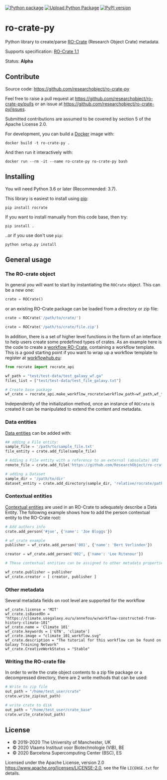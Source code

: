 [![Python package](https://github.com/ResearchObject/ro-crate-py/workflows/Python%20package/badge.svg)](https://github.com/ResearchObject/ro-crate-py/actions?query=workflow%3A%22Python+package%22) [![Upload Python Package](https://github.com/ResearchObject/ro-crate-py/workflows/Upload%20Python%20Package/badge.svg)](https://github.com/ResearchObject/ro-crate-py/actions?query=workflow%3A%22Upload+Python+Package%22) [![PyPI version](https://badge.fury.io/py/rocrate.svg)](https://pypi.org/project/rocrate/)

# ro-crate-py

Python library to create/parse [RO-Crate](https://w3id.org/ro/crate) (Research Object Crate) metadata.

Supports specification: [RO-Crate 1.1](https://w3id.org/ro/crate/1.1)

Status: **Alpha**

## Contribute

Source code: <https://github.com/researchobject/ro-crate-py>

Feel free to raise a pull request at <https://github.com/researchobject/ro-crate-py/pulls>
or an issue at <https://github.com/researchobject/ro-crate-py/issues>.

Submitted contributions are assumed to be covered by section 5 of the Apache License 2.0.

For development, you can build a [Docker](https://www.docker.com/) image with:

```
docker build -t ro-crate-py .
```

And then run it interactively with:

```
docker run --rm -it --name ro-crate-py ro-crate-py bash
```


## Installing

You will need Python 3.6 or later (Recommended: 3.7).

This library is easiest to install using [pip](https://docs.python.org/3/installing/):

```
pip install rocrate
```

If you want to install manually from this code base, then try:

```
pip install .
```

..or if you use don't use `pip`:
```
python setup.py install
```

## General usage

### The RO-crate object

In general you will want to start by instantiating the `ROCrate` object. This can be a new one: 

```python
crate = ROCrate() 
```

or an existing RO-Crate package can be loaded from a directory or zip file:
```python
crate = ROCrate('/path/to/crate/')
```

```python
crate = ROCrate('/path/to/crate/file.zip')
```

In addition, there is a set of higher level functions in the form of an interface to help users create some predefined types of crates. 
As an example here is the code to create a [workflow RO-Crate](https://about.workflowhub.eu/Workflow-RO-Crate/), containing a workflow template.
This is a good starting point if you want to wrap up a workflow template to register at [workflowhub.eu](https://about.workflowhub.eu/):


```python
from rocrate import rocrate_api

wf_path = "test/test-data/test_galaxy_wf.ga"
files_list = ["test/test-data/test_file_galaxy.txt"]

# Create base package
wf_crate = rocrate_api.make_workflow_rocrate(workflow_path=wf_path,wf_type="Galaxy",include_files=files_list)
```

Independently of the initialization method, once an instance of `ROCrate` is created it can be manipulated to extend the content and metadata.

### Data entities

[Data entities](https://www.researchobject.org/ro-crate/1.1/data-entities.html) can be added with:

```python
## adding a File entity:
sample_file = '/path/to/sample_file.txt'
file_entity = crate.add_file(sample_file)

# Adding a File entity with a reference to an external (absolute) URI
remote_file = crate.add_file('https://github.com/ResearchObject/ro-crate-py/blob/master/test/test-data/test_galaxy_wf.ga', fetch_remote = False)

# adding a Dataset
sample_dir = '/path/to/dir'
dataset_entity = crate.add_directory(sample_dir, 'relative/rocrate/path')
```

### Contextual entities

[Contextual entities](https://www.researchobject.org/ro-crate/1.1/contextual-entities.html) are used in an RO-Crate to adequately describe a Data Entity. The following example shows how to add the person contextual entity to the RO-Crate root:

```python
# Add authors info
crate.add_person('#joe', {'name': 'Joe Bloggs'})

# wf_crate example
publisher = wf_crate.add_person('001', {'name': 'Bert Verlinden'})

creator = wf_crate.add_person('002', {'name': 'Lee Ritenour'})

# These contextual entities can be assigned to other metadata properties:

wf_crate.publisher = publisher
wf_crate.creator = [ creator, publisher ]

```

### Other metadata

Several metadata fields on root level are supported for the workflow

```
wf_crate.license = 'MIT'
wf_crate.isBasedOn = "https://climate.usegalaxy.eu/u/annefou/w/workflow-constructed-from-history-climate-101"
wf_crate.name = 'Climate 101'
wf_crate.keywords = ['GTN', 'climate']
wf_crate.image = "climate_101_workflow.svg"
wf_crate.description = "The tutorial for this workflow can be found on Galaxy Training Network"
wf_crate.CreativeWorkStatus = "Stable"
```

### Writing the RO-crate file

In order to write the crate object contents to a zip file package or a decompressed directory, there are 2 write methods that can be used:

```python
# Write to zip file
out_path = "/home/test_user/crate"
crate.write_zip(out_path)

# write crate to disk
out_path = "/home/test_user/crate_base"
crate.write_crate(out_path)
```


## License

 * © 2019-2020 The University of Manchester, UK 
 * © 2020 Vlaams Instituut voor Biotechnologie (VIB), BE 
 * © 2020 Barcelona Supercomputing Center (BSC), ES 

Licensed under the 
Apache License, version 2.0 <https://www.apache.org/licenses/LICENSE-2.0>, 
see the file `LICENSE.txt` for details.
